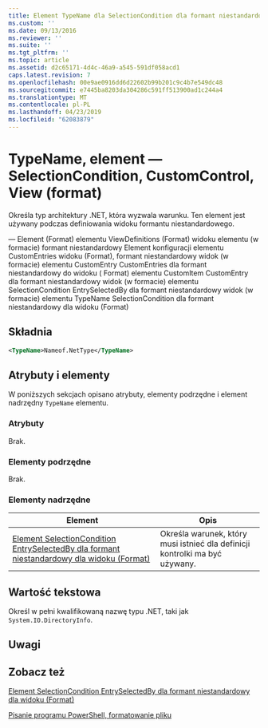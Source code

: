 ```yaml
---
title: Element TypeName dla SelectionCondition dla formant niestandardowy dla widoku (Format) | Dokumentacja firmy Microsoft
ms.custom: ''
ms.date: 09/13/2016
ms.reviewer: ''
ms.suite: ''
ms.tgt_pltfrm: ''
ms.topic: article
ms.assetid: d2c65171-4d4c-46a9-a545-591df058acd1
caps.latest.revision: 7
ms.openlocfilehash: 00e9ae0916dd6d22602b99b201c9c4b7e549dc48
ms.sourcegitcommit: e7445ba8203da304286c591ff513900ad1c244a4
ms.translationtype: MT
ms.contentlocale: pl-PL
ms.lasthandoff: 04/23/2019
ms.locfileid: "62083879"
---
```

# <a name="typename-element-for-selectioncondition-for-customcontrol-for-view--format"></a>TypeName, element — SelectionCondition, CustomControl, View (format)

Określa typ architektury .NET, która wyzwala warunku. Ten element jest używany podczas definiowania widoku formantu niestandardowego.

— Element (Format) elementu ViewDefinitions (Format) widoku elementu (w formacie) formant niestandardowy Element konfiguracji elementu CustomEntries widoku (Format), formant niestandardowy widok (w formacie) elementu CustomEntry CustomEntries dla formant niestandardowy do widoku ( Format) elementu CustomItem CustomEntry dla formant niestandardowy widok (w formacie) elementu SelectionCondition EntrySelectedBy dla formant niestandardowy widok (w formacie) elementu TypeName SelectionCondition dla formant niestandardowy dla widoku (Format)

## <a name="syntax"></a>Składnia

```xml
<TypeName>Nameof.NetType</TypeName>

```

## <a name="attributes-and-elements"></a>Atrybuty i elementy

W poniższych sekcjach opisano atrybuty, elementy podrzędne i element nadrzędny `TypeName` elementu.

### <a name="attributes"></a>Atrybuty

Brak.

### <a name="child-elements"></a>Elementy podrzędne

Brak.

### <a name="parent-elements"></a>Elementy nadrzędne

|Element|Opis|
|-------------|-----------------|
|[Element SelectionCondition EntrySelectedBy dla formant niestandardowy dla widoku (Format)](./selectioncondition-element-for-entryselectedby-for-customcontrol-format.md)|Określa warunek, który musi istnieć dla definicji kontrolki ma być używany.|

## <a name="text-value"></a>Wartość tekstowa

Określ w pełni kwalifikowaną nazwę typu .NET, taki jak `System.IO.DirectoryInfo`.

## <a name="remarks"></a>Uwagi

## <a name="see-also"></a>Zobacz też

[Element SelectionCondition EntrySelectedBy dla formant niestandardowy dla widoku (Format)](./selectioncondition-element-for-entryselectedby-for-customcontrol-format.md)

[Pisanie programu PowerShell, formatowanie pliku](./writing-a-powershell-formatting-file.md)
